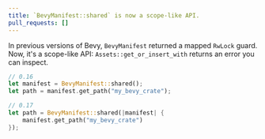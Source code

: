```yaml
---
title: `BevyManifest::shared` is now a scope-like API.
pull_requests: []
---
```


In previous versions of Bevy, `BevyManifest` returned a mapped `RwLock` guard. Now, it's a scope-like API:
`Assets::get_or_insert_with` returns an error you can inspect.

```rust
// 0.16
let manifest = BevyManifest::shared();
let path = manifest.get_path("my_bevy_crate");

// 0.17
let path = BevyManifest::shared(|manifest| {
    manifest.get_path("my_bevy_crate")
});
```